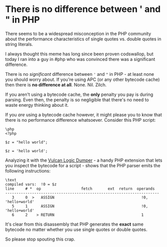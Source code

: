 # There is no difference between ' and " in PHP

There seems to be a widespread misconception in the PHP community about the performance characteristics of single quotes vs. double quotes in string literals.

I always thought this meme has long since been proven codswallop, but today I ran into a guy in #php who was convinced there was a significant difference.

There is no *significant* difference between `'` and `"` in PHP - at least none you should worry about. If you're using APC (or any other bytecode cache) then there is **no difference at all**. None. Nil. Zilch.

If you aren't using a bytecode cache, the **only** penalty you pay is during parsing. Even then, the penalty is so negligible that there's no need to waste energy thinking about it.

If you *are* using a bytecode cache however, it might please you to know that there is no performance difference whatsoever. Consider this PHP script:

    \php
    <?php
    
    $z = "hello world";
    
    $z = 'hello world';

Analyzing it with the [Vulcan Logic Dumper](http://derickrethans.nl/projects.html#vld) - a handy PHP extension that lets you inspect the bytecode for a script - shows that the PHP parser emits the following instructions:

    \text
    compiled vars:  !0 = $z
    line     # *  op                  fetch       ext  return  operands
    ---------------------------------------------------------------------
       3     0  >   ASSIGN                                       !0, 'hello+world'
       5     1      ASSIGN                                       !0, 'hello+world'
       6     2    > RETURN                                       1

It's clear from this disassembly that PHP generates the **exact** same bytecode no matter whether you use single quotes or double quotes.

So please stop spouting this crap.